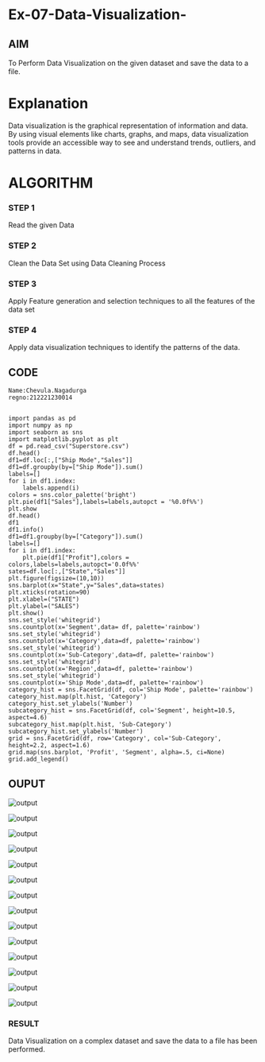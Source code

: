 # Ex-07-Data-Visualization-

## AIM
To Perform Data Visualization on the given dataset and save the data to a file. 

# Explanation
Data visualization is the graphical representation of information and data. By using visual elements like charts, graphs, and maps, data visualization tools provide an accessible way to see and understand trends, outliers, and patterns in data.

# ALGORITHM
### STEP 1
Read the given Data
### STEP 2
Clean the Data Set using Data Cleaning Process
### STEP 3
Apply Feature generation and selection techniques to all the features of the data set
### STEP 4
Apply data visualization techniques to identify the patterns of the data.


## CODE

```
Name:Chevula.Nagadurga
regno:212221230014


import pandas as pd
import numpy as np
import seaborn as sns
import matplotlib.pyplot as plt
df = pd.read_csv("Superstore.csv")
df.head()
df1=df.loc[:,["Ship Mode","Sales"]]
df1=df.groupby(by=["Ship Mode"]).sum()
labels=[]
for i in df1.index:
    labels.append(i)
colors = sns.color_palette('bright')
plt.pie(df1["Sales"],labels=labels,autopct = '%0.0f%%')
plt.show
df.head()
df1
df1.info()
df1=df1.groupby(by=["Category"]).sum()
labels=[]
for i in df1.index:
    plt.pie(df1["Profit"],colors = colors,labels=labels,autopct='0.0f%%'
sates=df.loc[:,["State","Sales"]]
plt.figure(figsize=(10,10))
sns.barplot(x="State",y="Sales",data=states)
plt.xticks(rotation=90)
plt.xlabel=("STATE")
plt.ylabel=("SALES")
plt.show()
sns.set_style('whitegrid')
sns.countplot(x='Segment',data= df, palette='rainbow')
sns.set_style('whitegrid')
sns.countplot(x='Category',data=df, palette='rainbow')
sns.set_style('whitegrid')
sns.countplot(x='Sub-Category',data=df, palette='rainbow')
sns.set_style('whitegrid')
sns.countplot(x='Region',data=df, palette='rainbow')
sns.set_style('whitegrid')
sns.countplot(x='Ship Mode',data=df, palette='rainbow')
category_hist = sns.FacetGrid(df, col='Ship Mode', palette='rainbow')
category_hist.map(plt.hist, 'Category')
category_hist.set_ylabels('Number')
subcategory_hist = sns.FacetGrid(df, col='Segment', height=10.5, aspect=4.6)
subcategory_hist.map(plt.hist, 'Sub-Category')
subcategory_hist.set_ylabels('Number')
grid = sns.FacetGrid(df, row='Category', col='Sub-Category', height=2.2, aspect=1.6)
grid.map(sns.barplot, 'Profit', 'Segment', alpha=.5, ci=None)
grid.add_legend()

```

## OUPUT
![output](./7.1.png)

![output](./7.2.png)


![output](./7.3.png)


![output](./7.4.png)


![output](./7.5.png)


![output](./7.6.png)


![output](./7.7.png)


![output](./7.8.png)


![output](./7.9.png)


![output](./7.10.png)


![output](./7.11.png)


![output](./7.12.png)


![output](./7.13.png)


![output](./7.14.png)

### RESULT
Data Visualization on a complex dataset and save the data to a file has been performed.
